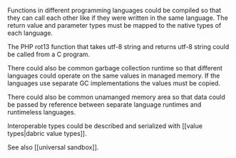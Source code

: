 Functions in different programming languages could be compiled so that they can call each other like if they were written in the same language. The return value and parameter types must be mapped to the native types of each language.

The PHP rot13 function that takes utf-8 string and returns utf-8 string could be called from a C program.

There could also be common garbage collection runtime so that different languages could operate on the same values in managed memory. If the languages use separate GC implementations the values must be copied.

There could also be common unamanged memory area so that data could be passed by reference between separate language runtimes and runtimeless languages.

Interoperable types could be described and serialized with [[value types|dabric value types]].

See also [[universal sandbox]].